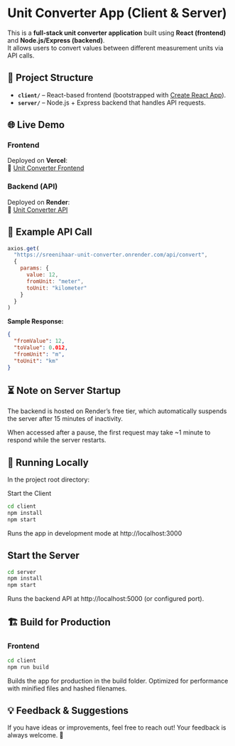 # Unit Converter App (Client & Server)

This is a **full-stack unit converter application** built using **React (frontend)** and **Node.js/Express (backend)**.  
It allows users to convert values between different measurement units via API calls.



## 📂 Project Structure

- **`client/`** – React-based frontend (bootstrapped with [Create React App](https://github.com/facebook/create-react-app)).
- **`server/`** – Node.js + Express backend that handles API requests.


## 🌐 Live Demo

### **Frontend**
Deployed on **Vercel**:  
🔗 [Unit Converter Frontend](https://sreenihaar-unit-converter.vercel.app/)

### **Backend (API)**
Deployed on **Render**:  
🔗 [Unit Converter API](https://sreenihaar-unit-converter.onrender.com/)



## 📡 Example API Call

```javascript
axios.get(
  "https://sreenihaar-unit-converter.onrender.com/api/convert",
  {
    params: {
      value: 12,
      fromUnit: "meter",
      toUnit: "kilometer"
    }
  }
)
```

**Sample Response:**

```json
{
  "fromValue": 12,
  "toValue": 0.012,
  "fromUnit": "m",
  "toUnit": "km"
}
```

## ⏳ Note on Server Startup
The backend is hosted on Render’s free tier, which automatically suspends the server after 15 minutes of inactivity.

When accessed after a pause, the first request may take ~1 minute to respond while the server restarts.

## 🚀 Running Locally
In the project root directory:

Start the Client
```bash
cd client
npm install
npm start
```
Runs the app in development mode at http://localhost:3000

## Start the Server
``` bash
cd server
npm install
npm start
```

Runs the backend API at http://localhost:5000 (or configured port).

## 🏗 Build for Production
### Frontend
``` bash
cd client
npm run build
```
Builds the app for production in the build folder.
Optimized for performance with minified files and hashed filenames.

## 💡 Feedback & Suggestions
If you have ideas or improvements, feel free to reach out!
Your feedback is always welcome. 🙌